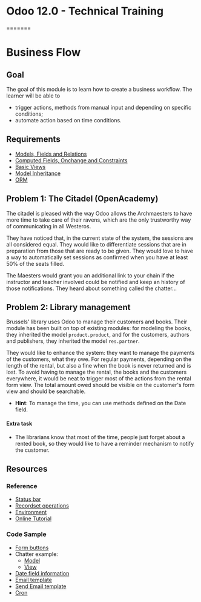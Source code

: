 # Odoo 12.0 - Technical Training
=======
# Business Flow

## Goal

The goal of this module is to learn how to create a business workflow. The learner will be able to

* trigger actions, methods from manual input and depending on specific conditions;
* automate action based on time conditions.


## Requirements

* [Models, Fields and Relations](https://github.com/odoo/technical-training/tree/12.0-01-models)
* [Computed Fields, Onchange and Constraints](https://github.com/odoo/technical-training/tree/12.0-02-fields)
* [Basic Views](https://github.com/odoo/technical-training/tree/12.0-03-views)
* [Model Inheritance](https://github.com/odoo/technical-training/tree/12.0-04-model-inheritance)
* [ORM](https://github.com/odoo/technical-training/tree/12.0-09-orm)


## Problem 1: The Citadel (OpenAcademy)

The citadel is pleased with the way Odoo allows the Archmaesters to have more
time to take care of their ravens, which are the only trustworthy way of
communicating in all Westeros.

They have noticed that, in the current state of the system, the sessions are all
considered equal. They would like to differentiate sessions that are in
preparation from those that are ready to be given. They would love to have a way
to automatically set sessions as confirmed when you have at least 50% of the
seats filled.

The Maesters would grant you an additional link to your chain if the instructor
and teacher involved could be notified and keep an history of those
notifications. They heard about something called the chatter...


## Problem 2: Library management

Brussels' library uses Odoo to manage their customers and books. Their module
has been built on top of existing modules: for modeling the books, they
inherited the model `product.product`, and for the customers, authors and
publishers, they inherited the model `res.partner`.

They would like to enhance the system: they want to manage the payments of the
customers, what they owe. For regular payments, depending on the length of the
rental, but also a fine when the book is never returned and is lost. To avoid
having to manage the rental, the books and the customers everywhere, it would be
neat to trigger most of the actions from the rental form view. The total amount
owed should be visible on the customer's form view and should be searchable.

- **Hint**: To manage the time, you can use methods defined on the Date field.

#### Extra task

* The librarians know that most of the time, people just forget about a rented
  book, so they would like to have a reminder mechanism to notify the customer.


## Resources

### Reference


* [Status bar](http://www.odoo.com/documentation/11.0/reference/views.html#the-status-bar)
* [Recordset operations](http://www.odoo.com/documentation/11.0/reference/orm.html#other-recordset-operations)
* [Environment](http://www.odoo.com/documentation/11.0/reference/orm.html#environment)
* [Online Tutorial](http://www.odoo.com/documentation/11.0/howtos/backend.html#build-an-odoo-module)

### Code Sample

* [Form buttons](https://github.com/odoo/odoo/blob/76c443eda331b75bf5dfa7ec22b8eb22e1084343/addons/account/views/account_invoice_view.xml#L220)
* Chatter example:
  - [Model](https://github.com/odoo/odoo/blob/d9235a8f14a2dbd23a5640ffd1ec6bef4f235640/addons/sale/models/sale.py#L22)
  - [View](https://github.com/odoo/odoo/blob/d9235a8f14a2dbd23a5640ffd1ec6bef4f235640/addons/sale/views/sale_views.xml#L398)
* [Date field information](https://github.com/odoo/odoo/blob/76c443eda331b75bf5dfa7ec22b8eb22e1084343/odoo/fields.py#L1447)
* [Email template](https://github.com/odoo/odoo/blob/76c443eda331b75bf5dfa7ec22b8eb22e1084343/addons/event/data/email_template_data.xml)
* [Send Email template](https://github.com/odoo/odoo/blob/76c443eda331b75bf5dfa7ec22b8eb22e1084343/addons/event/models/event.py#L275)
* [Cron](https://github.com/odoo/odoo/blob/ab5fcb29650349fa641c6130bf6dcbdc1ec28a07/addons/membership/data/membership_data.xml)
